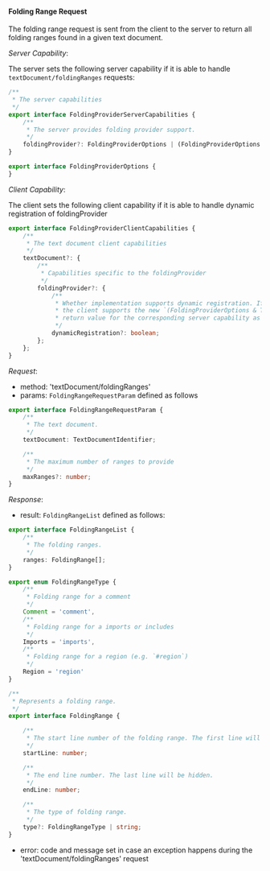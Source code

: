 #### Folding Range Request

The folding range request is sent from the client to the server to return all folding ranges found in a given text document.


_Server Capability_:

The server sets the following server capability if it is able to handle `textDocument/foldingRanges` requests:

```ts
/**
 * The server capabilities
 */
export interface FoldingProviderServerCapabilities {
	/**
	 * The server provides folding provider support.
	 */
	foldingProvider?: FoldingProviderOptions | (FoldingProviderOptions & TextDocumentRegistrationOptions & StaticRegistrationOptions);
}

export interface FoldingProviderOptions {
}

```


_Client Capability_:

The client sets the following client capability if it is able to handle dynamic registration of foldingProvider

```ts
export interface FoldingProviderClientCapabilities {
	/**
	 * The text document client capabilities
	 */
	textDocument?: {
		/**
		 * Capabilities specific to the foldingProvider
		 */
		foldingProvider?: {
			/**
			 * Whether implementation supports dynamic registration. If this is set to `true`
			 * the client supports the new `(FoldingProviderOptions & TextDocumentRegistrationOptions & StaticRegistrationOptions)`
			 * return value for the corresponding server capability as well.
			 */
			dynamicRegistration?: boolean;
		};
	};
}
```

_Request_:

* method: 'textDocument/foldingRanges'
* params: `FoldingRangeRequestParam` defined as follows

```ts
export interface FoldingRangeRequestParam {
	/**
	 * The text document.
	 */
	textDocument: TextDocumentIdentifier;

	/**
	 * The maximum number of ranges to provide
	 */
	maxRanges?: number;
}
```

_Response_:
* result: `FoldingRangeList` defined as follows:
```ts
export interface FoldingRangeList {
	/**
	 * The folding ranges.
	 */
	ranges: FoldingRange[];
}

export enum FoldingRangeType {
	/**
	 * Folding range for a comment
	 */
	Comment = 'comment',
	/**
	 * Folding range for a imports or includes
	 */
	Imports = 'imports',
	/**
	 * Folding range for a region (e.g. `#region`)
	 */
	Region = 'region'
}

/**
 * Represents a folding range.
 */
export interface FoldingRange {

	/**
	 * The start line number of the folding range. The first line will stay visible, all folloing lines, including the end line will be folded.
	 */
	startLine: number;

	/**
	 * The end line number. The last line will be hidden.
	 */
	endLine: number;

	/**
	 * The type of folding range.
	 */
	type?: FoldingRangeType | string;
}
```
* error: code and message set in case an exception happens during the 'textDocument/foldingRanges' request

